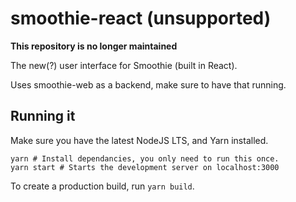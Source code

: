 # smoothie-react (unsupported)

**This repository is no longer maintained**

The new(?) user interface for Smoothie (built in React).

Uses smoothie-web as a backend, make sure to have that running.

## Running it

Make sure you have the latest NodeJS LTS, and Yarn installed.

```shell script
yarn # Install dependancies, you only need to run this once.
yarn start # Starts the development server on localhost:3000
```

To create a production build, run ``yarn build``.
